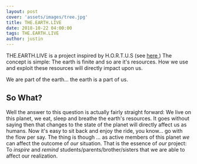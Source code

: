 ```yaml
---
layout: post
cover: 'assets/images/tree.jpg'
title: THE.EARTH.LIVE
date: 2018-10-22 04:00:00
tags: THE.EARTH.LIVE
author: justin
---
```


<p>THE.EARTH.LIVE is a project inspired by H.O.R.T.U.S (see <a href="http://www.ecologicstudio.com/v2/project.php?idcat=7&idsubcat=71&idproj=115" target="_blank">here </a>)
The concept is simple: The earth is finite and so are it's resources. How we use and exploit these resources will directly impact upon us.

We are part of the earth... the earth is a part of us.
</p>

## So What?

Well the answer to this question is actually fairly straight forward: We live on this planet, we eat, sleep and breathe the earth's resources. It goes without saying then that changes to the state of the planet will directly affect us as humans. Now it's easy to sit back and enjoy the ride, you know... go with the flow per say. The thing is though ... as active members of this planet _we_ can affect the outcome of _our_ situation. That is the essence of _our_ project: To _inspire_ and _remind_ students/parents/brother/sisters that we are able to affect our realization.
